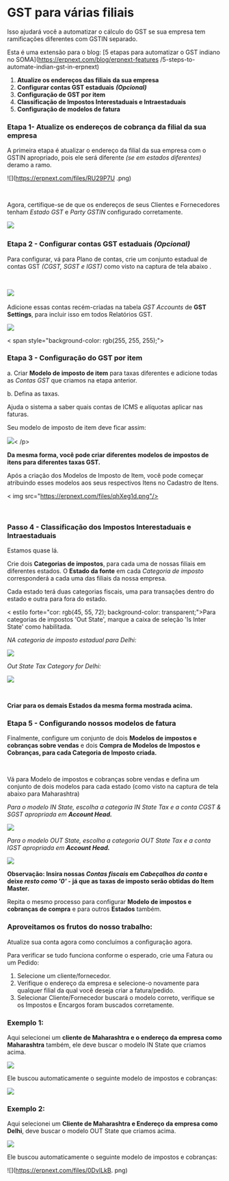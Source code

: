 # GST para várias filiais


Isso ajudará você a automatizar o cálculo do GST se sua empresa tem ramificações diferentes com GSTIN separado. 

  


Esta é uma extensão para o blog: [5 etapas para automatizar o GST indiano no SOMA](https://erpnext.com/blog/erpnext-features /5-steps-to-automate-indian-gst-in-erpnext)

  


1. **Atualize os endereços das filiais da sua empresa**
2. **Configurar contas GST estaduais** ***(Opcional)***
3. **Configuração de GST por item**
4. **Classificação de Impostos Interestaduais e Intraestaduais**
5. **Configuração de modelos de fatura**

  


### Etapa 1- Atualize os endereços de cobrança da filial da sua empresa

  


A primeira etapa é atualizar o endereço da filial da sua empresa com o GSTIN apropriado, pois ele será diferente *(se em estados diferentes)* deramo a ramo. 

  


![](https://erpnext.com/files/RU29P7U .png)

﻿

Agora, certifique-se de que os endereços de seus Clientes e Fornecedores tenham *Estado GST* e *Party GSTIN* configurado corretamente.

  


﻿![](https://erpnext.com/files/LdjEDNd.png)

### 

### ﻿Etapa 2 - Configurar contas GST estaduais ***(Opcional)***

  


Para configurar, vá para Plano de contas, crie um conjunto estadual de contas GST *(CGST, SGST e IGST)* como visto na captura de tela abaixo .

﻿

﻿![](https://erpnext.com/files/BVg9U1f.png)

  
 

  


Adicione essas contas recém-criadas na tabela *GST Accounts*  de **GST Settings**, para incluir isso em todos Relatórios GST.

  


![](https://erpnext.com/files/JBtVopQ.png)

< span style="background-color: rgb(255, 255, 255);"> 

### Etapa 3 - Configuração do GST por item

  


a. Criar **Modelo de imposto de item** para taxas diferentes e adicione todas as *Contas GST* que criamos na etapa anterior.

b. Defina as taxas.

Ajuda o sistema a saber quais contas de ICMS e alíquotas aplicar nas faturas.

  


Seu modelo de imposto de item deve ficar assim: 

![](https://erpnext.com/files/MuMGvEa.png)< /p>  


**Da mesma forma, você pode criar diferentes modelos de impostos de itens para diferentes taxas GST.** 

  
 

Após a criação dos Modelos de Imposto de Item, você pode começar atribuindo esses modelos aos seus respectivos Itens no Cadastro de Itens.

  


< img src="https://erpnext.com/files/qhXeg1d.png"/>

 

### Passo 4 - Classificação dos Impostos Interestaduais e Intraestaduais

  


Estamos quase lá.

Crie dois **Categorias de impostos**, para cada uma de nossas filiais em diferentes estados. O **Estado da fonte** em cada *Categoria de imposto* corresponderá a cada uma das filiais da nossa empresa.

Cada estado terá duas categorias fiscais, uma para transações dentro do estado e outra para fora do estado. 

  


< estilo forte="cor: rgb(45, 55, 72); background-color: transparent;">Para categorias de impostos 'Out State', marque a caixa de seleção 'Is Inter State' como habilitada. 

  


*NA categoria de imposto estadual para Delhi:* 

![](https://erpnext.com/files/qJiylOa.png)

  


*﻿Out State Tax Category for Delhi:* 

![](https://erpnext.com/files/vL7KwMs.png)

 

**Criar para os demais Estados da mesma forma mostrada acima.**

  


### Etapa 5 - Configurando nossos modelos de fatura

  


Finalmente, configure um conjunto de dois **Modelos de impostos e cobranças sobre vendas** e dois **Compra de Modelos de Impostos e Cobranças, para cada Categoria de Imposto criada.** 

**﻿**

Vá para Modelo de impostos e cobranças sobre vendas e defina um conjunto de dois modelos para cada estado (como visto na captura de tela abaixo para Maharashtra)

  


*Para o modelo IN State, escolha a categoria IN State Tax e a conta CGST & SGST apropriada em* ***Account Head.*** 

  


![](https://erpnext.com/files/Jv8R3fX.png)

  


*Para o modelo OUT State, escolha a categoria OUT State Tax e a conta IGST apropriada em* ***Account Head.*** 

![](https://erpnext.com/files/lwQVAOr.png)

  


**Observação: Insira nossas *Contas fiscais* em *Cabeçalhos da conta* e deixe *resto como '0'* - já que as taxas de imposto serão obtidas do Item Master.**

  


Repita o mesmo processo para configurar **Modelo de impostos e cobranças de compra** e para outros **Estados** também. 

  


### Aproveitamos os frutos do nosso trabalho:

  


Atualize sua conta agora como concluímos a configuração agora.

  


Para verificar se tudo funciona conforme o esperado, crie uma Fatura ou um Pedido:

1. Selecione um cliente/fornecedor.
2. Verifique o endereço da empresa e selecione-o novamente para qualquer filial da qual você deseja criar a fatura/pedido.
3. Selecionar Cliente/Fornecedor buscará o modelo correto, verifique se os Impostos e Encargos foram buscados corretamente.

  


### Exemplo 1:

Aqui selecionei um **cliente de Maharashtra e o endereço da empresa como Maharashtra** também, ele deve buscar o modelo IN State que criamos acima.

  


![](https://erpnext.com/files/KOv2bSi.png)

  


Ele buscou automaticamente o seguinte modelo de impostos e cobranças:

![](https://erpnext.com/files/Kz3m5ux.png)

  


### Exemplo 2:

Aqui selecionei um **Cliente de Maharashtra e Endereço da empresa como Delhi**, deve buscar o modelo OUT State que criamos acima.

  


![](https://erpnext.com/files/edIsIvn.png)

  


Ele buscou automaticamente o seguinte modelo de impostos e cobranças:

![](https://erpnext.com/files/0DvILkB. png)




